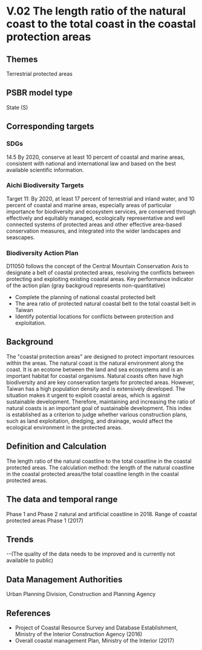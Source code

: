 # V.02 The length ratio of the natural coast to the total coast in the coastal protection areas

<script type="text/javascript" src="http://cdn.mathjax.org/mathjax/latest/MathJax.js?config=TeX-AMS-MML_HTMLorMML"></script>

## Themes
Terrestrial protected areas
## PSBR model type
State (S)
## Corresponding targets
### SDGs
14.5 By 2020, conserve at least 10 percent of coastal and marine areas, consistent with national and international law and based on the best available scientific information.
### Aichi Biodiversity Targets
Target 11: By 2020, at least 17 percent of terrestrial and inland water, and 10 percent of coastal and marine areas, especially areas of particular importance for biodiversity and ecosystem services, are conserved through effectively and equitably managed, ecologically representative and well connected systems of protected areas and other effective area-based conservation measures, and integrated into the wider landscapes and seascapes.
### Biodiversity Action Plan
D11050 follows the concept of the Central Mountain Conservation Axis to designate a belt of coastal protected areas, resolving the conflicts between protecting and exploiting existing coastal areas. Key performance indicator of the action plan (gray backgroud represents non-quantitative)
* Complete the planning of national coastal protected belt
* The area ratio of protected natural coastal belt to the total coastal belt in Taiwan
* Identify potential locations for conflicts between protection and exploitation.
## Background
The "coastal protection areas" are designed to protect important resources within the areas. The natural coast is the natural environment along the coast. It is an ecotone between the land and sea ecosystems and is an important habitat for coastal organisms. Natural coasts often have high biodiversity and are key conservation targets for protected areas. However, Taiwan has a high population density and is extensively developed. The situation makes it urgent to exploit coastal areas, which is against sustainable development. Therefore, maintaining and increasing the ratio of natural coasts is an important goal of sustainable development. This index is established as a criterion to judge whether various construction plans, such as land exploitation, dredging, and drainage, would affect the ecological environment in the protected areas.
## Definition and Calculation
The length ratio of the natural coastline to the total coastline in the coastal protected areas. The calculation method: the length of the natural coastline in the coastal protected areas/the total coastline length in the coastal protected areas.
## The data and temporal range
Phase 1 and Phase 2 natural and artificial coastline in 2018. Range of coastal protected areas Phase 1 (2017)
## Trends
--(The quality of the data needs to be improved and is currently not available to public)
## Data Management Authorities
Urban Planning Division, Construction and Planning Agency
## References
* Project of Coastal Resource Survey and Database Establishment, Ministry of the Interior Construction Agency (2016)
* Overall coastal management Plan, Ministry of the Interior (2017)
